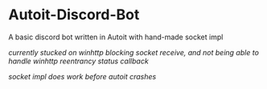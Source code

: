 # Autoit-Discord-Bot
 A basic discord bot written in Autoit with hand-made socket impl
 
 *currently stucked on winhttp blocking socket receive, and not being able to handle winhttp reentrancy status callback*
 
 *socket impl does work before autoit crashes*

